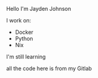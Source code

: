 Hello I'm Jayden Johnson

I work on:
- Docker
- Python
- Nix

I'm still learning

all the code here is from my Gitlab
